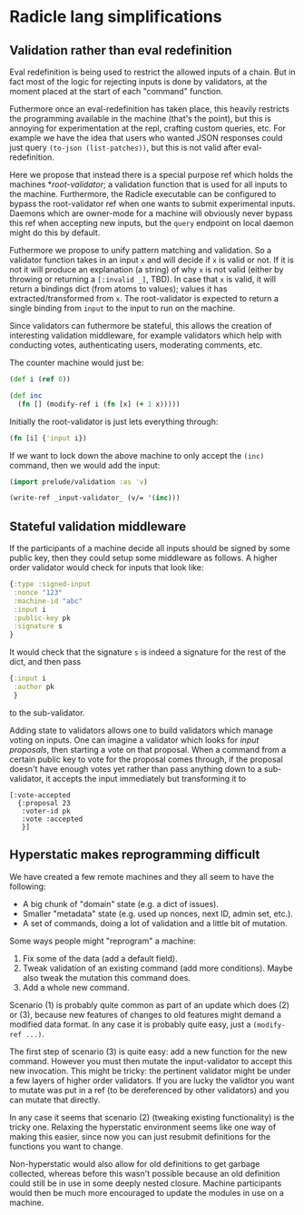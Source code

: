 # Radicle lang simplifications

## Validation rather than eval redefinition

Eval redefinition is being used to restrict the allowed inputs of a chain. But
in fact most of the logic for rejecting inputs is done by validators, at the
moment placed at the start of each "command" function.

Futhermore once an eval-redefinition has taken place, this heavily restricts the
programming available in the machine (that's the point), but this is annoying
for experimentation at the repl, crafting custom queries, etc. For example we
have the idea that users who wanted JSON responses could just query `(to-json
(list-patches))`, but this is not valid after eval-redefinition.

Here we propose that instead there is a special purpose ref which holds the
machines **root-validator*; a validation function that is used for all inputs to
the machine. Furthermore, the Radicle executable can be configured to bypass the
root-validator ref when one wants to submit experimental inputs. Daemons which
are owner-mode for a machine will obviously never bypass this ref when accepting
new inputs, but the `query` endpoint on local daemon might do this by default.

Futhermore we propose to unify pattern matching and validation. So a validator
function takes in an input `x` and will decide if `x` is valid or not. If it is
not it will produce an explanation (a string) of why `x` is not valid (either by
throwing or returning a `[:invalid _]`, TBD). In case that `x` is valid, it will
return a bindings dict (from atoms to values); values it has
extracted/transformed from `x`. The root-validator is expected to return a
single binding from `input` to the input to run on the machine.

Since validators can futhermore be stateful, this allows the creation of
interesting validation middleware, for example validators which help with
conducting votes, authenticating users, moderating comments, etc.

The counter machine would just be:

```clojure
(def i (ref 0))

(def inc
  (fn [] (modify-ref i (fn [x] (+ 1 x)))))
```

Initially the root-validator is just lets everything through:

``` clojure
(fn [i] {'input i})
```

If we want to lock down the above machine to only accept the `(inc)` command,
then we would add the input:

```clojure
(import prelude/validation :as 'v)

(write-ref _input-validator_ (v/= '(inc)))
```

## Stateful validation middleware

If the participants of a machine decide all inputs should be signed by some
public key, then they could setup some middleware as follows. A higher order
validator would check for inputs that look like:

``` clojure
{:type :signed-input
 :nonce "123"
 :machine-id "abc"
 :input i
 :public-key pk
 :signature s
}
```

It would check that the signature `s` is indeed a signature for the rest of the
dict, and then pass

``` clojure
{:input i
 :author pk
 }
```

to the sub-validator.

Adding state to validators allows one to build validators which manage voting on
inputs. One can imagine a validator which looks for *input proposals*, then
starting a vote on that proposal. When a command from a certain public key to
vote for the proposal comes through, if the proposal doesn't have enough votes
yet rather than pass anything down to a sub-validator, it accepts the input
immediately but transforming it to

```
[:vote-accepted
  {:proposal 23
   :voter-id pk
   :vote :accepted
   }]
```

## Hyperstatic makes reprogramming difficult

We have created a few remote machines and they all seem to have the following:

- A big chunk of "domain" state (e.g. a dict of issues).
- Smaller "metadata" state (e.g. used up nonces, next ID, admin set, etc.).
- A set of commands, doing a lot of validation and a little bit of mutation.

Some ways people might "reprogram" a machine:

1. Fix some of the data (add a default field).
2. Tweak validation of an existing command (add more conditions). Maybe also
   tweak the mutation this command does.
3. Add a whole new command.

Scenario (1) is probably quite common as part of an update which does (2) or
(3), because new features of changes to old features might demand a modified
data format. In any case it is probably quite easy, just a `(modify-ref ...)`.

The first step of scenario (3) is quite easy: add a new function for the new
command. However you must then mutate the input-validator to accept this new
invocation. This might be tricky: the pertinent validator might be under a few
layers of higher order validators. If you are lucky the validtor you want to
mutate was put in a ref (to be dereferenced by other validators) and you can
mutate that directly.

In any case it seems that scenario (2) (tweaking existing functionality) is the
tricky one. Relaxing the hyperstatic environment seems like one way of making
this easier, since now you can just resubmit definitions for the functions you
want to change.

Non-hyperstatic would also allow for old definitions to get garbage collected,
whereas before this wasn't possible because an old definition could still be in
use in some deeply nested closure. Machine participants would then be much more
encouraged to update the modules in use on a machine.
